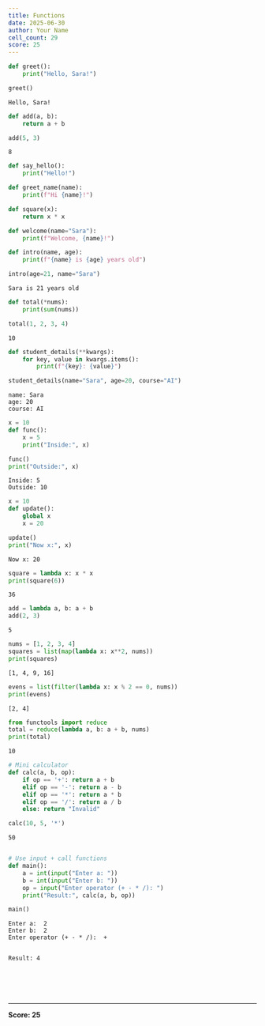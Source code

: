 ```yaml
---
title: Functions
date: 2025-06-30
author: Your Name
cell_count: 29
score: 25
---
```


```python
def greet():
    print("Hello, Sara!")

greet()

```

    Hello, Sara!
    


```python
def add(a, b):
    return a + b
```


```python
add(5, 3)
```




    8




```python
def say_hello():
    print("Hello!")
```


```python
def greet_name(name):
    print(f"Hi {name}!")
```


```python
def square(x):
    return x * x
```


```python
def welcome(name="Sara"):
    print(f"Welcome, {name}!")
```


```python
def intro(name, age):
    print(f"{name} is {age} years old")
```


```python
intro(age=21, name="Sara")
```

    Sara is 21 years old
    


```python
def total(*nums):
    print(sum(nums))
```


```python
total(1, 2, 3, 4)
```

    10
    


```python
def student_details(**kwargs):
    for key, value in kwargs.items():
        print(f"{key}: {value}")
```


```python
student_details(name="Sara", age=20, course="AI")
```

    name: Sara
    age: 20
    course: AI
    


```python
x = 10
def func():
    x = 5
    print("Inside:", x)
```


```python
func()
print("Outside:", x)
```

    Inside: 5
    Outside: 10
    


```python
x = 10
def update():
    global x
    x = 20
```


```python
update()
print("Now x:", x)
```

    Now x: 20
    


```python
square = lambda x: x * x
print(square(6))

```

    36
    


```python
add = lambda a, b: a + b
add(2, 3)

```




    5




```python
nums = [1, 2, 3, 4]
squares = list(map(lambda x: x**2, nums))
print(squares)

```

    [1, 4, 9, 16]
    


```python
evens = list(filter(lambda x: x % 2 == 0, nums))
print(evens)

```

    [2, 4]
    


```python
from functools import reduce
total = reduce(lambda a, b: a + b, nums)
print(total)

```

    10
    


```python
# Mini calculator
def calc(a, b, op):
    if op == '+': return a + b
    elif op == '-': return a - b
    elif op == '*': return a * b
    elif op == '/': return a / b
    else: return "Invalid"

calc(10, 5, '*')

```




    50




```python

# Use input + call functions
def main():
    a = int(input("Enter a: "))
    b = int(input("Enter b: "))
    op = input("Enter operator (+ - * /): ")
    print("Result:", calc(a, b, op))

main() 

```

    Enter a:  2
    Enter b:  2
    Enter operator (+ - * /):  +
    

    Result: 4
    


```python

```


```python

```


```python

```


```python

```


```python

```


---
**Score: 25**